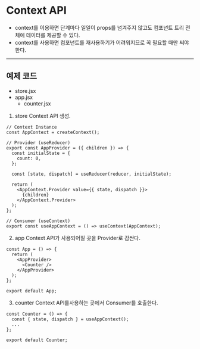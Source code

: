 # Context API

- context를 이용하면 단계마다 일일이 props를 넘겨주지 않고도 컴포넌트 트리 전체에 데이터를 제공할 수 있다.
- context를 사용하면 컴포넌트를 재사용하기가 어려워지므로 꼭 필요할 때만 써야한다.

---

## 예제 코드

- store.jsx
- app.jsx
  - counter.jsx

1. store
   Context API 생성.

```
// Context Instance
const AppContext = createContext();

// Provider (useReducer)
export const AppProvider = ({ children }) => {
  const initialState = {
    count: 0,
  };

  const [state, dispatch] = useReducer(reducer, initialState);

  return (
    <AppContext.Provider value={{ state, dispatch }}>
      {children}
    </AppContext.Provider>
  );
};

// Consumer (useContext)
export const useAppContext = () => useContext(AppContext);
```

2. app
   Context API가 사용되어질 곳을 Provider로 감싼다.

```
const App = () => {
  return (
    <AppProvider>
      <Counter />
    </AppProvider>
  );
};

export default App;
```

3. counter
   Context API를사용하는 곳에서 Consumer를 호출한다.

```
const Counter = () => {
  const { state, dispatch } = useAppContext();
  ...
};

export default Counter;
```
